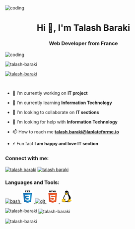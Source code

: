 <img align="center" alt="coding" width="1100" src="https://user-images.githubusercontent.com/74038190/243078834-72903324-cf57-4e90-80a6-ed3c9734e0ed.gif">
<h1 align="center">Hi 👋, I'm Talash Baraki</h1>
<h3 align="center">Web Developer from France</h3>
<img align="center" alt="coding" width="1100" src="https://camo.githubusercontent.com/2366b34bb903c09617990fb5fff4622f3e941349e846ddb7e73df872a9d21233/68747470733a2f2f63646e2e6472696262626c652e636f6d2f75736572732f3733303730332f73637265656e73686f74732f363538313234332f6176656e746f2e676966">
<p align="left"> <img src="https://komarev.com/ghpvc/?username=talash-baraki&label=Profile%20views&color=0e75b6&style=flat" alt="talash-baraki" /> </p>

<p align="left"> <a href="https://github.com/ryo-ma/github-profile-trophy"><img src="https://github-profile-trophy.vercel.app/?username=talash-baraki" alt="talash-baraki" /></a> </p>

<p align="left"> <a href="https://twitter.com/" target="blank"><img src="https://img.shields.io/twitter/follow/?logo=twitter&style=for-the-badge" alt="" /></a> </p>

- 🔭 I’m currently working on **IT project**

- 🌱 I’m currently learning **Information Technology**

- 👯 I’m looking to collaborate on **IT sections**

- 🤝 I’m looking for help with **Information Technology**

- 📫 How to reach me **talash.baraki@laplateforme.io**

- ⚡ Fun fact **I am happy and love IT section**

<h3 align="left">Connect with me:</h3>
<p align="left">
<a href="https://linkedin.com/in/talash baraki" target="blank"><img align="center" src="https://raw.githubusercontent.com/rahuldkjain/github-profile-readme-generator/master/src/images/icons/Social/linked-in-alt.svg" alt="talash baraki" height="30" width="40" /></a>
<a href="https://fb.com/talash baraki" target="blank"><img align="center" src="https://raw.githubusercontent.com/rahuldkjain/github-profile-readme-generator/master/src/images/icons/Social/facebook.svg" alt="talash baraki" height="30" width="40" /></a>
</p>

<h3 align="left">Languages and Tools:</h3>
<p align="left"> <a href="https://www.gnu.org/software/bash/" target="_blank" rel="noreferrer"> <img src="https://www.vectorlogo.zone/logos/gnu_bash/gnu_bash-icon.svg" alt="bash" width="40" height="40"/> </a> <a href="https://www.w3schools.com/css/" target="_blank" rel="noreferrer"> <img src="https://raw.githubusercontent.com/devicons/devicon/master/icons/css3/css3-original-wordmark.svg" alt="css3" width="40" height="40"/> </a> <a href="https://git-scm.com/" target="_blank" rel="noreferrer"> <img src="https://www.vectorlogo.zone/logos/git-scm/git-scm-icon.svg" alt="git" width="40" height="40"/> </a> <a href="https://www.w3.org/html/" target="_blank" rel="noreferrer"> <img src="https://raw.githubusercontent.com/devicons/devicon/master/icons/html5/html5-original-wordmark.svg" alt="html5" width="40" height="40"/> </a> <a href="https://www.linux.org/" target="_blank" rel="noreferrer"> <img src="https://raw.githubusercontent.com/devicons/devicon/master/icons/linux/linux-original.svg" alt="linux" width="40" height="40"/> </a> </p>

<p><img align="left" src="https://github-readme-stats.vercel.app/api/top-langs?username=talash-baraki&show_icons=true&locale=en&layout=compact" alt="talash-baraki" /></p>

<p>&nbsp;<img align="center" src="https://github-readme-stats.vercel.app/api?username=talash-baraki&show_icons=true&locale=en" alt="talash-baraki" /></p>

<p><img align="center" src="https://github-readme-streak-stats.herokuapp.com/?user=talash-baraki&" alt="talash-baraki" /></p>

